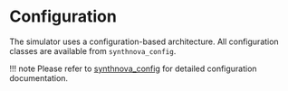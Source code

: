 # Configuration

The simulator uses a configuration-based architecture. All configuration classes are available from `synthnova_config`.

!!! note
    Please refer to [synthnova_config](https://git.galbot.com/synth_nova/basic/synthnova_config) for detailed configuration documentation. 